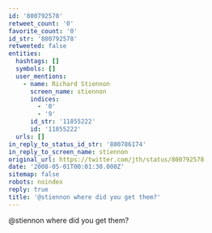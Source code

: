 ```yaml
---
id: '800792578'
retweet_count: '0'
favorite_count: '0'
id_str: '800792578'
retweeted: false
entities:
  hashtags: []
  symbols: []
  user_mentions:
    - name: Richard Stiennon
      screen_name: stiennon
      indices:
        - '0'
        - '9'
      id_str: '11855222'
      id: '11855222'
  urls: []
in_reply_to_status_id_str: '800786174'
in_reply_to_screen_name: stiennon
original_url: https://twitter.com/jth/status/800792578
date: '2008-05-01T00:01:30.000Z'
sitemap: false
robots: noindex
reply: true
title: '@stiennon where did you get them?'
---
```


@stiennon where did you get them?